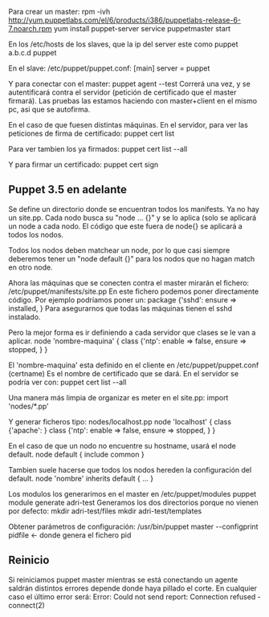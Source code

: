 Para crear un master:
rpm -ivh http://yum.puppetlabs.com/el/6/products/i386/puppetlabs-release-6-7.noarch.rpm
yum install puppet-server
service puppetmaster start

En los /etc/hosts de los slaves, que la ip del server este como puppet
a.b.c.d puppet

En el slave:
/etc/puppet/puppet.conf:
[main]
	server = puppet

Y para conectar con el master:
puppet agent --test
Correrá una vez, y se autentificará contra el servidor (petición de certificado que el master firmará).
Las pruebas las estamos haciendo con master+client en el mismo pc, asi que se autofirma.

En el caso de que fuesen distintas máquinas.
En el servidor, para ver las peticiones de firma de certificado:
puppet cert list

Para ver tambien los ya firmados:
puppet cert list --all

Y para firmar un certificado:
puppet cert sign <nombre> 


## Puppet 3.5 en adelante ##
Se define un directorio donde se encuentran todos los manifests. Ya no hay un site.pp.
Cada nodo busca su "node ... {}" y se lo aplica (solo se aplicará un node a cada nodo.
El código que este fuera de node{} se aplicará a todos los nodos.

Todos los nodos deben matchear un node, por lo que casi siempre deberemos tener un "node default {}" para los nodos que no hagan match en otro node.



Ahora las máquinas que se conecten contra el master mirarán el fichero: /etc/puppet/manifests/site.pp
En este fichero podemos poner directamente código. 
Por ejemplo podríamos poner un:
package {'sshd':
  ensure	=> installed,
}
Para asegurarnos que todas las máquinas tienen el sshd instalado.

Pero la mejor forma es ir definiendo a cada servidor que clases se le van a aplicar.
node 'nombre-maquina' {
  class {'ntp':
    enable	=> false,
    ensure	=> stopped,
  }
}

El 'nombre-maquina' esta definido en el cliente en /etc/puppet/puppet.conf (certname)
Es el nombre de certificado que se dará.
En el servidor se podría ver con: puppet cert list --all

Una manera más limpia de organizar es meter en el site.pp:
import 'nodes/*.pp'

Y generar ficheros tipo: nodes/localhost.pp
node 'localhost' {
  class {'apache': }
  class {'ntp':
    enable      => false,
    ensure      => stopped,
  }
}

En el caso de que un nodo no encuentre su hostname, usará el node default.
node default {
  include common
}

Tambien suele hacerse que todos los nodos hereden la configuración del default.
node 'nombre' inherits default {
  ...
}


Los modulos los generarimos en el master en /etc/puppet/modules
puppet module generate adri-test
Generamos los dos directorios porque no vienen por defecto:
mkdir adri-test/files
mkdir adri-test/templates


Obtener parámetros de configuración:
/usr/bin/puppet master --configprint pidfile <- donde genera el fichero pid


## Reinicio
Si reiniciamos puppet master mientras se está conectando un agente saldrán distintos errores depende donde haya pillado el corte.
En cualquier caso el último error será:
Error: Could not send report: Connection refused - connect(2)
